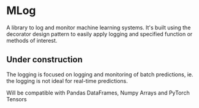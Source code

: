# MLog
A library to log and monitor machine learning systems. It's built using the decorator design pattern to easily apply logging and specified function or methods of interest.

## Under construction

The logging is focused on logging and monitoring of batch predictions, ie. the logging is not ideal for real-time predictions.

Will be compatible with Pandas DataFrames, Numpy Arrays and PyTorch Tensors
